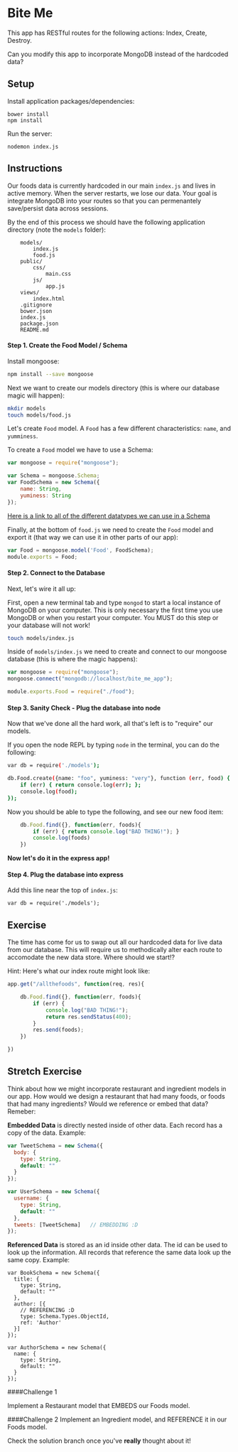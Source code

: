 # Bite Me
This app has RESTful routes for the following actions: Index, Create, Destroy.

Can you modify this app to incorporate MongoDB instead of the hardcoded data?

## Setup

Install application packages/dependencies:
```
bower install
npm install
```

Run the server:
```
nodemon index.js
```


## Instructions

Our foods data is currently hardcoded in our main `index.js` and lives in active memory. When the server restarts, we lose our data. Your goal is integrate MongoDB into your routes so that you can permenantely save/persist data across sessions.

By the end of this process we should have the following application directory (note the `models` folder):
```
    models/
        index.js
        food.js
    public/
        css/
            main.css
        js/
            app.js
    views/
        index.html
    .gitignore
    bower.json
    index.js
    package.json
    README.md    
```

#### Step 1. Create the Food Model / Schema

Install mongoose:

``` bash
npm install --save mongoose
```

Next we want to create our models directory (this is where our database magic will happen):
``` bash
mkdir models
touch models/food.js
```


Let's create `Food` model. A `Food` has a few different characteristics: `name`, and `yumminess`.

To create a `Food` model we have to use a Schema:

```javascript
var mongoose = require("mongoose");

var Schema = mongoose.Schema;
var FoodSchema = new Schema({
    name: String,
    yuminess: String
});
```

[Here is a link to all of the different datatypes we can use in a Schema](http://mongoosejs.com/docs/schematypes.html)

Finally, at the bottom of `food.js` we need to create the `Food` model and export it (that way we can use it in other parts of our app):

```javascript
var Food = mongoose.model('Food', FoodSchema);
module.exports = Food;
```

#### Step 2. Connect to the Database
Next, let's wire it all up:

First, open a new terminal tab and type `mongod` to start a local instance of MongoDB on your computer. This is only necessary the first time you use MongoDB or when you restart your computer. You MUST do this step or your database will not work!

``` bash
touch models/index.js
```

Inside of `models/index.js` we need to create and connect to our mongoose database (this is where the magic happens):

``` javascript
var mongoose = require("mongoose");
mongoose.connect("mongodb://localhost/bite_me_app");

module.exports.Food = require("./food");
```

#### Step 3. Sanity Check - Plug the database into node

Now that we've done all the hard work, all that's left is to "require" our models.

If you open the node REPL by typing `node` in the terminal, you can do the following:

``` bash
var db = require('./models');

db.Food.create({name: "foo", yuminess: "very"}, function (err, food) {
    if (err) { return console.log(err); };
    console.log(food);
});
```

Now you should be able to type the following, and see our new food item:

``` javascript
    db.Food.find({}, function(err, foods){
        if (err) { return console.log("BAD THING!"); }
        console.log(foods)
    })
```

**Now let's do it in the express app!**

#### Step 4. Plug the database into express


Add this line near the top of `index.js`:

```
var db = require('./models');
```

## Exercise

The time has come for us to swap out all our hardcoded data for live data from our database. This will require us to methodically alter each route to accomodate the new data store. Where should we start!?

Hint: Here's what our index route might look like:

``` javascript
app.get("/allthefoods", function(req, res){

    db.Food.find({}, function(err, foods){
        if (err) {
            console.log("BAD THING!");
            return res.sendStatus(400);
        }
        res.send(foods);
    })

})
```

## Stretch Exercise

Think about how we might incorporate restaurant and ingredient models in our app. How would we design a restaurant that had many foods, or foods that had many ingredients? Would we reference or embed that data? Remeber:
 
**Embedded Data** is directly nested inside of other data. Each record has a copy of the data. Example:

``` javascript
var TweetSchema = new Schema({
  body: {
    type: String,
    default: ""
  }
});

var UserSchema = new Schema({
  username: {
    type: String,
    default: ""
  },
  tweets: [TweetSchema]   // EMBEDDING :D
});
```

**Referenced Data** is stored as an id inside other data. The id can be used to look up the information. All records that reference the same data look up the same copy. Example:

``` javasript
var BookSchema = new Schema({
  title: {
    type: String,
    default: ""
  },
  author: [{
    // REFERENCING :D
    type: Schema.Types.ObjectId,
    ref: 'Author'
  }]
});

var AuthorSchema = new Schema({
  name: {
    type: String,
    default: ""
  }
});

```

####Challenge 1

Implement a Restaurant model that EMBEDS our Foods model.

####Challenge 2
Implement an Ingredient model, and REFERENCE it in our Foods model.

Check the solution branch once you've **really** thought about it!

